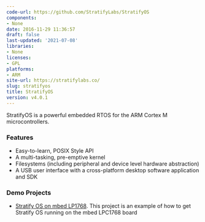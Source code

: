```yaml
---
code-url: https://github.com/StratifyLabs/StratifyOS
components:
- None
date: 2016-11-29 11:36:57
draft: false
last-updated: '2021-07-08'
libraries:
- None
licenses:
- GPL
platforms:
- ARM
site-url: https://stratifylabs.co/
slug: stratifyos
title: StratifyOS
version: v4.0.1
---
```

StratifyOS is a powerful embedded RTOS for the ARM Cortex M microcontrollers.

<!--more-->

### Features
- Easy-to-learn, POSIX Style API
- A multi-tasking, pre-emptive kernel
- Filesystems (including peripheral and device level hardware abstraction)
- A USB user interface with a cross-platform desktop software application and SDK


### Demo Projects
- [Stratify OS on mbed LP1768](https://www.hackster.io/tgil/stratity-os-running-on-mbed-lpc1768-1679d7). This project is an example of how to get Stratify OS running on the mbed LPC1768 board
